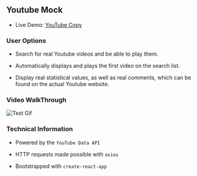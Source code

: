

## Youtube Mock

- Live Demo: [YouTube Copy](https://my-youtube-mock.herokuapp.com/)

### User Options

- Search for real Youtube videos and be able to play them.

- Automatically displays and plays the first video on the search list.

- Display real statistical values, as well as real comments, which can be found on the actual Youtube website.


### Video WalkThrough
![Test Gif](youtube.gif)


### Technical Information

- Powered by the `YouTube Data API`

- HTTP requests made possible with `axios`

- Bootstrapped with `create-react-app`
